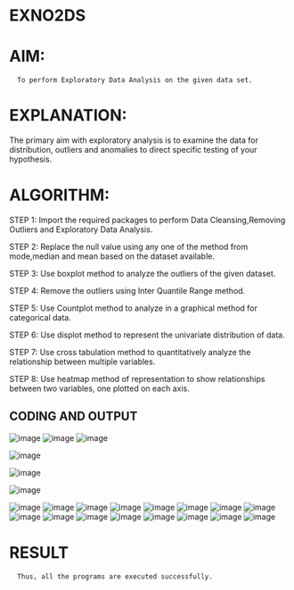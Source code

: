 # EXNO2DS
# AIM:
      To perform Exploratory Data Analysis on the given data set.
      
# EXPLANATION:
  The primary aim with exploratory analysis is to examine the data for distribution, outliers and anomalies to direct specific testing of your hypothesis.
  
# ALGORITHM:
STEP 1: Import the required packages to perform Data Cleansing,Removing Outliers and Exploratory Data Analysis.

STEP 2: Replace the null value using any one of the method from mode,median and mean based on the dataset available.

STEP 3: Use boxplot method to analyze the outliers of the given dataset.

STEP 4: Remove the outliers using Inter Quantile Range method.

STEP 5: Use Countplot method to analyze in a graphical method for categorical data.

STEP 6: Use displot method to represent the univariate distribution of data.

STEP 7: Use cross tabulation method to quantitatively analyze the relationship between multiple variables.

STEP 8: Use heatmap method of representation to show relationships between two variables, one plotted on each axis.

## CODING AND OUTPUT
![image](https://github.com/Karthi051/EXNO2DS/assets/148327224/bfb1c67f-df7d-4ba4-a02f-1d5fd4e02a07)
![image](https://github.com/Karthi051/EXNO2DS/assets/148327224/b7788489-108b-43c2-b853-6bec1cdb00d2)
![image](https://github.com/Karthi051/EXNO2DS/assets/148327224/6f63a9aa-5965-4e1e-bf60-3c0430dd7bfc)

![image](https://github.com/Karthi051/EXNO2DS/assets/148327224/a1d273fc-d6ca-4672-826c-6a6207c9ce3f)

![image](https://github.com/Karthi051/EXNO2DS/assets/148327224/47f71b94-bbed-4de6-b861-cb1af4d69b39)

![image](https://github.com/Karthi051/EXNO2DS/assets/148327224/3393ea87-e1df-449c-8441-01912cd71d16)

![image](https://github.com/Karthi051/EXNO2DS/assets/148327224/b2d7c235-3e2a-4eb7-81a9-a2f6905b6860)
![image](https://github.com/Karthi051/EXNO2DS/assets/148327224/776bd4ff-efb1-4a93-9990-7e9c4275c4c3)
![image](https://github.com/Karthi051/EXNO2DS/assets/148327224/f24133ce-9780-44e6-948c-84811d0cad1d)
![image](https://github.com/Karthi051/EXNO2DS/assets/148327224/344928dd-2fe9-405a-9c08-0c686e8b0411)
![image](https://github.com/Karthi051/EXNO2DS/assets/148327224/8ad5a7af-d133-4cf5-9906-5ddae1397dc3)
![image](https://github.com/Karthi051/EXNO2DS/assets/148327224/2afb741c-90a4-461c-a908-7643e3815cfb)
![image](https://github.com/Karthi051/EXNO2DS/assets/148327224/ba00d3f9-e5a4-46a5-81eb-d29f56186abe)
![image](https://github.com/Karthi051/EXNO2DS/assets/148327224/e96f5986-db9b-42b8-b605-5cfee8a9e9d6)
![image](https://github.com/Karthi051/EXNO2DS/assets/148327224/b709e006-4ecc-4624-92d4-e690677065f0)
![image](https://github.com/Karthi051/EXNO2DS/assets/148327224/08b1616d-0aca-4e07-a5b7-e89285560bb3)
![image](https://github.com/Karthi051/EXNO2DS/assets/148327224/6ee1d194-4511-4b64-ba89-4d0db6230c64)
![image](https://github.com/Karthi051/EXNO2DS/assets/148327224/78199f08-9a0c-4960-ab12-8dd23cb08297)
![image](https://github.com/Karthi051/EXNO2DS/assets/148327224/bcff13a0-60e4-4f65-a7bb-fbd6f6e1d3e7)
![image](https://github.com/Karthi051/EXNO2DS/assets/148327224/6926d046-1f43-40a1-8d73-922cd65b4b64)
![image](https://github.com/Karthi051/EXNO2DS/assets/148327224/512d1823-71a5-49e7-bdd0-b78adb54e761)
![image](https://github.com/Karthi051/EXNO2DS/assets/148327224/d26d6d3a-c178-4f76-9663-617537e4ced3)























# RESULT
      Thus, all the programs are executed successfully.
